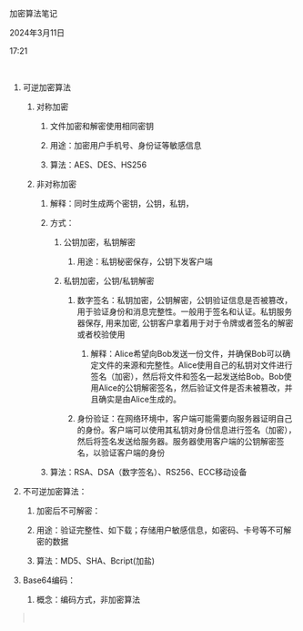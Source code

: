 加密算法笔记

2024年3月11日

17:21

 

1.  可逆加密算法

    1.  对称加密

        1.  文件加密和解密使用相同密钥

        2.  用途：加密用户手机号、身份证等敏感信息

        3.  算法：AES、DES、HS256

    2.  非对称加密

        1.  解释：同时生成两个密钥，公钥，私钥，

        2.  方式：

            1.  公钥加密，私钥解密

                1.  用途：私钥秘密保存，公钥下发客户端

            2.  私钥加密，公钥/私钥解密

                1.  数字签名：私钥加密，公钥解密，公钥验证信息是否被篡改，用于验证身份和消息完整性。一般用于签名和认证。私钥服务器保存, 用来加密, 公钥客户拿着用于对于令牌或者签名的解密或者校验使用

                    1.  解释：Alice希望向Bob发送一份文件，并确保Bob可以确定文件的来源和完整性。Alice使用自己的私钥对文件进行签名（加密），然后将文件和签名一起发送给Bob。Bob使用Alice的公钥解密签名，然后验证文件是否未被篡改，并且确实是由Alice生成的。

                2.  身份验证：在网络环境中，客户端可能需要向服务器证明自己的身份。客户端可以使用其私钥对身份信息进行签名（加密），然后将签名发送给服务器。服务器使用客户端的公钥解密签名，以验证客户端的身份

        3.  算法：RSA、DSA（数字签名）、RS256、ECC移动设备

2.  不可逆加密算法：

    1.  加密后不可解密：

    2.  用途：验证完整性、如下载；存储用户敏感信息，如密码、卡号等不可解密的数据

    3.  算法：MD5、SHA、Bcript(加盐)

3.  Base64编码：

    1.  概念：编码方式，非加密算法

>  
